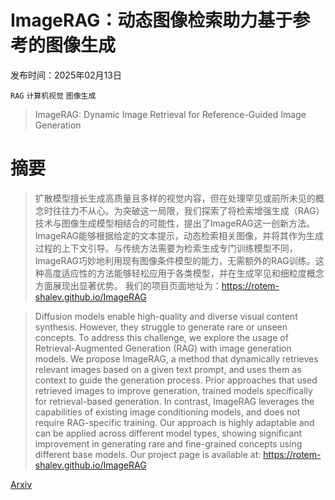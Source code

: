 # ImageRAG：动态图像检索助力基于参考的图像生成

发布时间：2025年02月13日

`RAG` `计算机视觉` `图像生成`

> ImageRAG: Dynamic Image Retrieval for Reference-Guided Image Generation

# 摘要

> 扩散模型擅长生成高质量且多样的视觉内容，但在处理罕见或前所未见的概念时往往力不从心。为突破这一局限，我们探索了将检索增强生成（RAG）技术与图像生成模型相结合的可能性，提出了ImageRAG这一创新方法。ImageRAG能够根据给定的文本提示，动态检索相关图像，并将其作为生成过程的上下文引导。与传统方法需要为检索生成专门训练模型不同，ImageRAG巧妙地利用现有图像条件模型的能力，无需额外的RAG训练。这种高度适应性的方法能够轻松应用于各类模型，并在生成罕见和细粒度概念方面展现出显著优势。
我们的项目页面地址为：https://rotem-shalev.github.io/ImageRAG

> Diffusion models enable high-quality and diverse visual content synthesis. However, they struggle to generate rare or unseen concepts. To address this challenge, we explore the usage of Retrieval-Augmented Generation (RAG) with image generation models. We propose ImageRAG, a method that dynamically retrieves relevant images based on a given text prompt, and uses them as context to guide the generation process. Prior approaches that used retrieved images to improve generation, trained models specifically for retrieval-based generation. In contrast, ImageRAG leverages the capabilities of existing image conditioning models, and does not require RAG-specific training. Our approach is highly adaptable and can be applied across different model types, showing significant improvement in generating rare and fine-grained concepts using different base models.
  Our project page is available at: https://rotem-shalev.github.io/ImageRAG

[Arxiv](https://arxiv.org/abs/2502.09411)